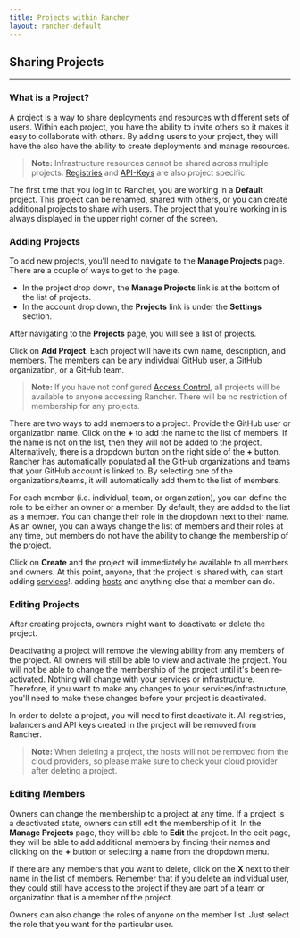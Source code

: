 ```yaml
---
title: Projects within Rancher
layout: rancher-default
---
```


## Sharing Projects
---

### What is a Project?

A project is a way to share deployments and resources with different sets of users. Within each project, you have the ability to invite others so it makes it easy to collaborate with others. By adding users to your project, they will have the also have the ability to create deployments and manage resources. 

> **Note:** Infrastructure resources cannot be shared across multiple projects. [Registries]({{site.baseurl}}/rancher/configuration/registries/) and [API-Keys]({{site.baseurl}}/rancher/configuration/api-keys/) are also project specific.  

The first time that you log in to Rancher, you are working in a **Default** project. This project can be renamed, shared with others, or you can create additional projects to share with users. The project that you're working in is always displayed in the upper right corner of the screen.

### Adding Projects

To add new projects, you'll need to navigate to the **Manage Projects** page. There are a couple of ways to get to the page.

* In the project drop down, the **Manage Projects** link is at the bottom of the list of projects. 
* In the account drop down, the **Projects** link is under the **Settings** section.

After navigating to the **Projects** page, you will see a list of projects.

Click on **Add Project**. Each project will have its own name, description, and members. The members can be any individual GitHub user, a GitHub organization, or a GitHub team. 

> **Note:** If you have not configured [Access Control]({{site.baseurl}}/rancher/configuration/access-control/), all projects will be available to anyone accessing Rancher. There will be no restriction of membership for any projects.

There are two ways to add members to a project. Provide the GitHub user or organization name. Click on the **+** to add the name to the list of members. If the name is not on the list, then they will not be added to the project. Alternatively, there is a dropdown button on the right side of the **+** button. Rancher has automatically populated all the GitHub organizations and teams that your GitHub account is linked to. By selecting one of the organizations/teams, it will automatically add them to the list of members. 

For each member (i.e. individual, team, or organization), you can define the role to be either an owner or a member. By default, they are added to the list as a member. You can change their role in the dropdown next to their name. As an owner, you can always change the list of members and their roles at any time, but members do not have the ability to change the membership of the project.

Click on **Create** and the project will immediately be available to all members and owners. At this point, anyone, that the project is shared with, can start adding [services]({{site.baseurl}}/rancher/services/)!. adding [hosts]({{site.baseurl}}/rancher/rancher-ui/infrastructure/hosts/) and anything else that a member can do.

### Editing Projects

After creating projects, owners might want to deactivate or delete the project. 

Deactivating a project will remove the viewing ability from any members of the project. All owners will still be able to view and activate the project. You will not be able to change the membership of the project until it's been re-activated. Nothing will change with your services or infrastructure. Therefore, if you want to make any changes to your services/infrastructure, you'll need to make these changes before your project is deactivated.

In order to delete a project, you will need to first deactivate it. All registries, balancers and API keys created in the project will be removed from Rancher.

> **Note:** When deleting a project, the hosts will not be removed from the cloud providers, so please make sure to check your cloud provider after deleting a project. 

### Editing Members

Owners can change the membership to a project at any time. If a project is a deactivated state, owners can still edit the membership of it. In the **Manage Projects** page, they will be able to **Edit** the project. In the edit page, they will be able to add additional members by finding their names and clicking on the **+** button or selecting a name from the dropdown menu. 

If there are any members that you want to delete, click on the **X** next to their name in the list of members. Remember that if you delete an individual user, they could still have access to the project if they are part of a team or organization that is a member of the project.  

Owners can also change the roles of anyone on the member list. Just select the role that you want for the particular user.


